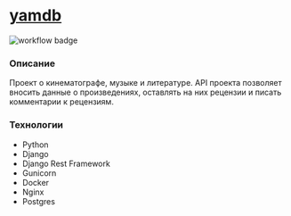 # [yamdb](http://84.201.136.23/redoc/)

![workflow badge](https://github.com/hlystovea/yamdb_final/actions/workflows/yamdb_workflow.yaml/badge.svg)

### Описание
Проект о кинематографе, музыке и литературе. API проекта позволяет вносить данные о произведениях, оставлять на них рецензии и писать комментарии к рецензиям.

### Технологии
- Python
- Django
- Django Rest Framework
- Gunicorn
- Docker
- Nginx
- Postgres
